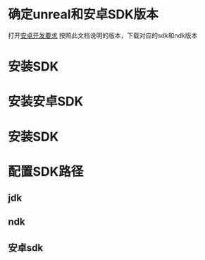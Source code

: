 # 确定unreal和安卓SDK版本
打开[安卓开发要求](https://docs.unrealengine.com/5.2/zh-CN/android-development-requirements-for-unreal-engine/)
按照此文档说明的版本，下载对应的sdk和ndk版本

# 安装SDK
# 安装安卓SDK
# 安装SDK
# 配置SDK路径
## jdk
## ndk
## 安卓sdk
